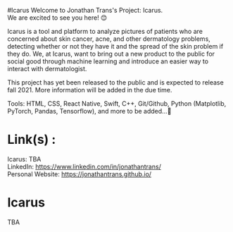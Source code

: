#Icarus
Welcome to Jonathan Trans's Project: Icarus. \
We are excited to see you here! 😊 

Icarus is a tool and platform to analyze pictures of patients who are concerned about skin cancer, acne, and other dermatology problems, detecting whether or not they have it and the spread of the skin problem if they do. We, at Icarus, want to bring out a new product to the public for social good through machine learning and introduce an easier way to interact with dermatologist. 

This project has yet been released to the public and is expected to release fall 2021. More information will be added in the due time.

Tools: HTML, CSS, React Native, Swift, C++, Git/Github, Python (Matplotlib, PyTorch, Pandas, Tensorflow), and more to be added...👻

# Link(s) : 
Icarus: TBA \
LinkedIn: https://www.linkedin.com/in/jonathantrans/ \
Personal Website: https://jonathantrans.github.io/

Icarus 
=================

TBA
